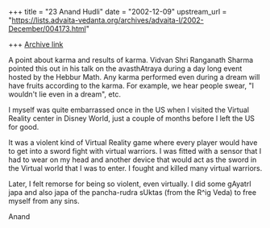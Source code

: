 +++
title = "23 Anand Hudli"
date = "2002-12-09"
upstream_url = "https://lists.advaita-vedanta.org/archives/advaita-l/2002-December/004173.html"

+++
[Archive link](https://lists.advaita-vedanta.org/archives/advaita-l/2002-December/004173.html)

A point about karma and results of karma. Vidvan Shri Ranganath Sharma
pointed this out in his talk on the avasthAtraya during a day long event
hosted by the Hebbur Math. Any karma performed even during a dream
will have fruits according to the karma. For example, we hear people
swear, "I wouldn't lie even in a dream", etc.

I myself was quite embarrassed once in the US when I visited the
Virtual Reality center in Disney World, just a couple of months
before I left the US for good.

It was a violent kind of Virtual Reality game where every player
would have to get into a sword fight with virtual warriors. I was
fitted with a sensor that I had to wear on my head and another device
that would act as the sword in the Virtual world that I was  to
enter. I fought and killed many virtual warriors.

Later, I felt remorse for being so violent, even virtually. I did some
gAyatrI japa and also japa of the pancha-rudra sUktas (from the R^ig
Veda) to free myself from any sins.

Anand

